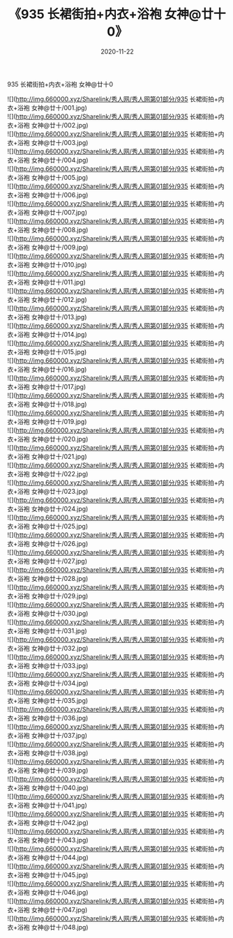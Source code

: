 ﻿---
layout: post
title:  《935 长裙街拍+内衣+浴袍 女神@廿十0》
date:   2020-11-22
img: http://img.660000.xyz/Sharelink/秀人网/秀人网第01部分/935 长裙街拍+内衣+浴袍 女神@廿十0/000.jpg
categories: [美女, 清纯, 唯美]
---

935 长裙街拍+内衣+浴袍 女神@廿十0

  ![](http://img.660000.xyz/Sharelink/秀人网/秀人网第01部分/935 长裙街拍+内衣+浴袍 女神@廿十/001.jpg) <br> ![](http://img.660000.xyz/Sharelink/秀人网/秀人网第01部分/935 长裙街拍+内衣+浴袍 女神@廿十/002.jpg) <br> ![](http://img.660000.xyz/Sharelink/秀人网/秀人网第01部分/935 长裙街拍+内衣+浴袍 女神@廿十/003.jpg) <br> ![](http://img.660000.xyz/Sharelink/秀人网/秀人网第01部分/935 长裙街拍+内衣+浴袍 女神@廿十/004.jpg) <br> ![](http://img.660000.xyz/Sharelink/秀人网/秀人网第01部分/935 长裙街拍+内衣+浴袍 女神@廿十/005.jpg) <br> ![](http://img.660000.xyz/Sharelink/秀人网/秀人网第01部分/935 长裙街拍+内衣+浴袍 女神@廿十/006.jpg) <br> ![](http://img.660000.xyz/Sharelink/秀人网/秀人网第01部分/935 长裙街拍+内衣+浴袍 女神@廿十/007.jpg) <br> ![](http://img.660000.xyz/Sharelink/秀人网/秀人网第01部分/935 长裙街拍+内衣+浴袍 女神@廿十/008.jpg) <br> ![](http://img.660000.xyz/Sharelink/秀人网/秀人网第01部分/935 长裙街拍+内衣+浴袍 女神@廿十/009.jpg) <br> ![](http://img.660000.xyz/Sharelink/秀人网/秀人网第01部分/935 长裙街拍+内衣+浴袍 女神@廿十/010.jpg) <br> ![](http://img.660000.xyz/Sharelink/秀人网/秀人网第01部分/935 长裙街拍+内衣+浴袍 女神@廿十/011.jpg) <br> ![](http://img.660000.xyz/Sharelink/秀人网/秀人网第01部分/935 长裙街拍+内衣+浴袍 女神@廿十/012.jpg) <br> ![](http://img.660000.xyz/Sharelink/秀人网/秀人网第01部分/935 长裙街拍+内衣+浴袍 女神@廿十/013.jpg) <br> ![](http://img.660000.xyz/Sharelink/秀人网/秀人网第01部分/935 长裙街拍+内衣+浴袍 女神@廿十/014.jpg) <br> ![](http://img.660000.xyz/Sharelink/秀人网/秀人网第01部分/935 长裙街拍+内衣+浴袍 女神@廿十/015.jpg) <br> ![](http://img.660000.xyz/Sharelink/秀人网/秀人网第01部分/935 长裙街拍+内衣+浴袍 女神@廿十/016.jpg) <br> ![](http://img.660000.xyz/Sharelink/秀人网/秀人网第01部分/935 长裙街拍+内衣+浴袍 女神@廿十/017.jpg) <br> ![](http://img.660000.xyz/Sharelink/秀人网/秀人网第01部分/935 长裙街拍+内衣+浴袍 女神@廿十/018.jpg) <br> ![](http://img.660000.xyz/Sharelink/秀人网/秀人网第01部分/935 长裙街拍+内衣+浴袍 女神@廿十/019.jpg) <br> ![](http://img.660000.xyz/Sharelink/秀人网/秀人网第01部分/935 长裙街拍+内衣+浴袍 女神@廿十/020.jpg) <br> ![](http://img.660000.xyz/Sharelink/秀人网/秀人网第01部分/935 长裙街拍+内衣+浴袍 女神@廿十/021.jpg) <br> ![](http://img.660000.xyz/Sharelink/秀人网/秀人网第01部分/935 长裙街拍+内衣+浴袍 女神@廿十/022.jpg) <br> ![](http://img.660000.xyz/Sharelink/秀人网/秀人网第01部分/935 长裙街拍+内衣+浴袍 女神@廿十/023.jpg) <br> ![](http://img.660000.xyz/Sharelink/秀人网/秀人网第01部分/935 长裙街拍+内衣+浴袍 女神@廿十/024.jpg) <br> ![](http://img.660000.xyz/Sharelink/秀人网/秀人网第01部分/935 长裙街拍+内衣+浴袍 女神@廿十/025.jpg) <br> ![](http://img.660000.xyz/Sharelink/秀人网/秀人网第01部分/935 长裙街拍+内衣+浴袍 女神@廿十/026.jpg) <br> ![](http://img.660000.xyz/Sharelink/秀人网/秀人网第01部分/935 长裙街拍+内衣+浴袍 女神@廿十/027.jpg) <br> ![](http://img.660000.xyz/Sharelink/秀人网/秀人网第01部分/935 长裙街拍+内衣+浴袍 女神@廿十/028.jpg) <br> ![](http://img.660000.xyz/Sharelink/秀人网/秀人网第01部分/935 长裙街拍+内衣+浴袍 女神@廿十/029.jpg) <br> ![](http://img.660000.xyz/Sharelink/秀人网/秀人网第01部分/935 长裙街拍+内衣+浴袍 女神@廿十/030.jpg) <br> ![](http://img.660000.xyz/Sharelink/秀人网/秀人网第01部分/935 长裙街拍+内衣+浴袍 女神@廿十/031.jpg) <br> ![](http://img.660000.xyz/Sharelink/秀人网/秀人网第01部分/935 长裙街拍+内衣+浴袍 女神@廿十/032.jpg) <br> ![](http://img.660000.xyz/Sharelink/秀人网/秀人网第01部分/935 长裙街拍+内衣+浴袍 女神@廿十/033.jpg) <br> ![](http://img.660000.xyz/Sharelink/秀人网/秀人网第01部分/935 长裙街拍+内衣+浴袍 女神@廿十/034.jpg) <br> ![](http://img.660000.xyz/Sharelink/秀人网/秀人网第01部分/935 长裙街拍+内衣+浴袍 女神@廿十/035.jpg) <br> ![](http://img.660000.xyz/Sharelink/秀人网/秀人网第01部分/935 长裙街拍+内衣+浴袍 女神@廿十/036.jpg) <br> ![](http://img.660000.xyz/Sharelink/秀人网/秀人网第01部分/935 长裙街拍+内衣+浴袍 女神@廿十/037.jpg) <br> ![](http://img.660000.xyz/Sharelink/秀人网/秀人网第01部分/935 长裙街拍+内衣+浴袍 女神@廿十/038.jpg) <br> ![](http://img.660000.xyz/Sharelink/秀人网/秀人网第01部分/935 长裙街拍+内衣+浴袍 女神@廿十/039.jpg) <br> ![](http://img.660000.xyz/Sharelink/秀人网/秀人网第01部分/935 长裙街拍+内衣+浴袍 女神@廿十/040.jpg) <br> ![](http://img.660000.xyz/Sharelink/秀人网/秀人网第01部分/935 长裙街拍+内衣+浴袍 女神@廿十/041.jpg) <br> ![](http://img.660000.xyz/Sharelink/秀人网/秀人网第01部分/935 长裙街拍+内衣+浴袍 女神@廿十/042.jpg) <br> ![](http://img.660000.xyz/Sharelink/秀人网/秀人网第01部分/935 长裙街拍+内衣+浴袍 女神@廿十/043.jpg) <br> ![](http://img.660000.xyz/Sharelink/秀人网/秀人网第01部分/935 长裙街拍+内衣+浴袍 女神@廿十/044.jpg) <br> ![](http://img.660000.xyz/Sharelink/秀人网/秀人网第01部分/935 长裙街拍+内衣+浴袍 女神@廿十/045.jpg) <br> ![](http://img.660000.xyz/Sharelink/秀人网/秀人网第01部分/935 长裙街拍+内衣+浴袍 女神@廿十/046.jpg) <br> ![](http://img.660000.xyz/Sharelink/秀人网/秀人网第01部分/935 长裙街拍+内衣+浴袍 女神@廿十/047.jpg) <br> ![](http://img.660000.xyz/Sharelink/秀人网/秀人网第01部分/935 长裙街拍+内衣+浴袍 女神@廿十/048.jpg) <br>